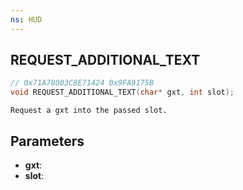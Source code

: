```yaml
---
ns: HUD
---
```

## REQUEST_ADDITIONAL_TEXT

```c
// 0x71A78003C8E71424 0x9FA9175B
void REQUEST_ADDITIONAL_TEXT(char* gxt, int slot);
```

```
Request a gxt into the passed slot.  
```

## Parameters
* **gxt**: 
* **slot**: 

